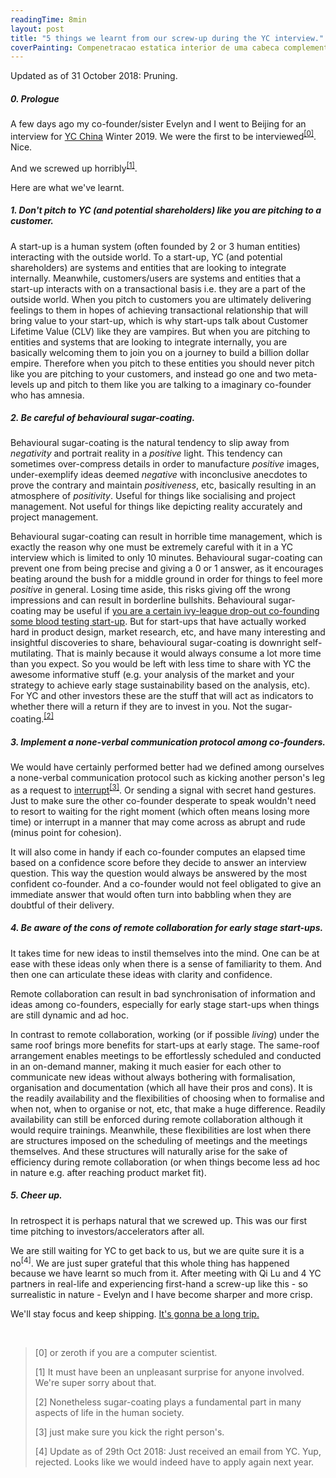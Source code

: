 ```yaml
---
readingTime: 8min
layout: post
title: "5 things we learnt from our screw-up during the YC interview."
coverPainting: Compenetracao estatica interior de uma cabeca complementarismo congenito absoluto, 1913, Guilherme de Santa-Rita
---
```

Updated as of 31 October 2018: Pruning.

##### 0. Prologue

A few days ago my co-founder/sister Evelyn and I went to Beijing for an interview for [YC China](https://blog.ycombinator.com/yc-china-qi-lu/) Winter 2019. We were the first to be interviewed<sup><a href="#a0">[0]</a></sup>. Nice.

And we screwed up horribly<sup><a href="#a0">[1]</a></sup>.

Here are what we've learnt.

##### 1. Don't pitch to YC (and potential shareholders) like you are pitching to a customer.

A start-up is a human system (often founded by 2 or 3 human entities) interacting with the outside world. To a start-up, YC (and potential shareholders) are systems and entities that are looking to integrate internally. Meanwhile, customers/users are systems and entities that a start-up interacts with on a transactional basis i.e. they are a part of the outside world. When you pitch to customers you are ultimately delivering feelings to them in hopes of achieving transactional relationship that will bring value to your start-up, which is why start-ups talk about Customer Lifetime Value (CLV) like they are vampires. But when you are pitching to entities and systems that are looking to integrate internally, you are basically welcoming them to join you on a journey to build a billion dollar empire. Therefore when you pitch to these entities you should never pitch like you are pitching to your customers, and instead go one and two meta-levels up and pitch to them like you are talking to a imaginary co-founder who has amnesia.

##### 2. Be careful of behavioural sugar-coating.

Behavioural sugar-coating is the natural tendency to slip away from _negativity_ and portrait reality in a _positive_ light. This tendency can sometimes over-compress details in order to manufacture _positive_ images, under-exemplify ideas deemed _negative_ with inconclusive anecdotes to prove the contrary and maintain _positiveness_, etc, basically resulting in an atmosphere of _positivity_. Useful for things like socialising and project management. Not useful for things like depicting reality accurately and project management.

Behavioural sugar-coating can result in horrible time management, which is exactly the reason why one must be extremely careful with it in a YC interview which is limited to only 10 minutes. Behavioural sugar-coating can prevent one from being precise and giving a 0 or 1 answer, as it encourages beating around the bush for a middle ground in order for things to feel more _positive_ in general. Losing time aside, this risks giving off the wrong impressions and can result in borderline bullshits. Behavioural sugar-coating may be useful if [you are a certain ivy-league drop-out co-founding some blood testing start-up](https://en.wikipedia.org/wiki/Elizabeth_Holmes). But for start-ups that have actually worked hard in product design, market research, etc, and have many interesting and insightful discoveries to share, behavioural sugar-coating is downright self-mutilating. That is mainly because it would always consume a lot more time than you expect. So you would be left with less time to share with YC the awesome informative stuff (e.g. your analysis of the market and your strategy to achieve early stage sustainability based on the analysis, etc). For YC and other investors these are the stuff that will act as indicators to whether there will a return if they are to invest in you. Not the sugar-coating.<sup><a href="#a1">[2]</a></sup>

##### 3. Implement a none-verbal communication protocol among co-founders.

We would have certainly performed better had we defined among ourselves a none-verbal communication protocol such as kicking another person's leg as a request to [interrupt](https://en.wikipedia.org/wiki/Interrupt)<sup><a href="#a1">[3]</a></sup>. Or sending a signal with secret hand gestures. Just to make sure the other co-founder desperate to speak wouldn't need to resort to waiting for the right moment (which often means losing more time) or interrupt in a manner that may come across as abrupt and rude (minus point for cohesion).

It will also come in handy if each co-founder computes an elapsed time based on a confidence score before they decide to answer an interview question. This way the question would always be answered by the most confident co-founder. And a co-founder would not feel obligated to give an immediate answer that would often turn into babbling when they are doubtful of their delivery.

##### 4. Be aware of the cons of remote collaboration for early stage start-ups.

It takes time for new ideas to instil themselves into the mind. One can be at ease with these ideas only when there is a sense of familiarity to them. And then one can articulate these ideas with clarity and confidence.

Remote collaboration can result in bad synchronisation of information and ideas among co-founders, especially for early stage start-ups when things are still dynamic and ad hoc.

In contrast to remote collaboration, working (or if possible _living_) under the same roof brings more benefits for start-ups at early stage. The same-roof arrangement enables meetings to be effortlessly scheduled and conducted in an on-demand manner, making it much easier for each other to communicate new ideas without always bothering with formalisation, organisation and documentation (which all have their pros and cons). It is the readily availability and the flexibilities of choosing when to formalise and when not, when to organise or not, etc, that make a huge difference. Readily availability can still be enforced during remote collaboration although it would require trainings. Meanwhile, these flexibilities are lost when there are structures imposed on the scheduling of meetings and the meetings themselves. And these structures will naturally arise for the sake of efficiency during remote collaboration (or when things become less ad hoc in nature e.g. after reaching product market fit).

##### 5. Cheer up.

In retrospect it is perhaps natural that we screwed up. This was our first time pitching to investors/accelerators after all.

We are still waiting for YC to get back to us, but we are quite sure it is a no<sup>[4]</sup>. We are just super grateful that this whole thing has happened because we have learnt so much from it. After meeting with Qi Lu and 4 YC partners in real-life and experiencing first-hand a screw-up like this - so surrealistic in nature - Evelyn and I have become sharper and more crisp.

We'll stay focus and keep shipping. [It's gonna be a long trip.](https://www.youtube.com/watch?v=V5YOhcAof8I)

<br>

><span id="a0">[0]</span> or zeroth if you are a computer scientist.
>
><span id="a1">[1]</span> It must have been an unpleasant surprise for anyone involved. We're super sorry about that.
>
> <span id="a2">[2]</span> Nonetheless sugar-coating plays a fundamental part in many aspects of life in the human society.
>
><span id="a2">[3]</span> just make sure you kick the right person's.
>
><span id='a3'>[4]</span> Update as of 29th Oct 2018: Just received an email from YC. Yup, rejected. Looks like we would indeed have to apply again next year.
